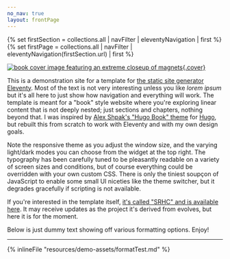 ```yaml
---
no_nav: true
layout: frontPage
---
```

{% set firstSection = collections.all | navFilter | eleventyNavigation | first %}
{% set firstPage = collections.all | navFilter | eleventyNavigation(firstSection.url) | first %}

[![book cover image featuring an extreme closeup of magnets](/img/cover.jpg){.cover}]({{firstPage.url}})

This is a demonstration site for a template for [the static site generator Eleventy](https://11ty.dev). Most of the text is not very interesting unless you like _lorem ipsum_ but it's all here to just show how navigation and everything will work. The template is meant for a "book" style website where you're exploring linear content that is not deeply nested; just sections and chapters, nothing beyond that. I was inspired by [Alex Shpak's "Hugo Book" theme](https://hugo-book-demo.netlify.app/) for [Hugo](https://gohugo.io/), but rebuilt this from scratch to work with Eleventy and with my own design goals. 

Note the responsive theme as you adjust the window size, and the varying light/dark modes you can choose from the widget at the top right. The typography has been carefully tuned to be pleasantly readable on a variety of screen sizes and conditions, but of course everything could be overridden with your own custom CSS. There is only the tiniest soupçon of JavaScript to enable some small UI niceties like the theme switcher, but it degrades gracefully if scripting is not available. 

If you're interested in the template itself, [it's called "SRHC" and is available here](https://github.com/sjml/srhc-template). It may receive updates as the project it's derived from evolves, but here it is for the moment. 

Below is just dummy text showing off various formatting options. Enjoy! 

----

{% inlineFile "resources/demo-assets/formatTest.md" %}
